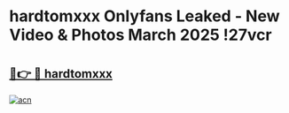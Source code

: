 # hardtomxxx Onlyfans Leaked - New Video & Photos March 2025 !27vcr

# <h2><a href="https://oa8osm.iuczelnia.edu.pl?title=hardtomxxx&ref=27vcr">🔗👉 🔴 hardtomxxx</a></h2>

[![acn](https://github.com/user-attachments/assets/0f9c940e-d8b0-45ae-aac7-cd30a18b3e1c)](https://oa8osm.iuczelnia.edu.pl?title=hardtomxxx&ref=27vcr)

